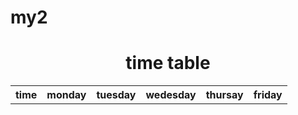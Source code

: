 # my2
<html>
     <body>
     <center><h1>time table</h1></center>
     <table>
     <tr><th>time </th>
     <th>monday</th>
      <th>tuesday</th>
       <th>wedesday</th>
        <th>thursay</th>
         <th>friday</th></tr>
      </body>
</html>      
         
